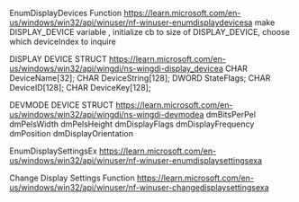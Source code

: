EnumDisplayDevices Function 
    https://learn.microsoft.com/en-us/windows/win32/api/winuser/nf-winuser-enumdisplaydevicesa
    make DISPLAY_DEVICE variable , initialize cb to size of DISPLAY_DEVICE, choose which deviceIndex to inquire

DISPLAY DEVICE STRUCT 
    https://learn.microsoft.com/en-us/windows/win32/api/wingdi/ns-wingdi-display_devicea
    CHAR  DeviceName[32];
    CHAR  DeviceString[128];
    DWORD StateFlags;
    CHAR  DeviceID[128];
    CHAR  DeviceKey[128];

DEVMODE DEVICE STRUCT 
    https://learn.microsoft.com/en-us/windows/win32/api/wingdi/ns-wingdi-devmodea 
        dmBitsPerPel
        dmPelsWidth
        dmPelsHeight
        dmDisplayFlags
        dmDisplayFrequency
        dmPosition
        dmDisplayOrientation

EnumDisplaySettingsEx
    https://learn.microsoft.com/en-us/windows/win32/api/winuser/nf-winuser-enumdisplaysettingsexa

Change Display Settings Function
    https://learn.microsoft.com/en-us/windows/win32/api/winuser/nf-winuser-changedisplaysettingsexa